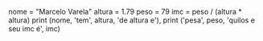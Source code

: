 nome = "Marcelo Varela"
altura = 1.79
peso = 79
imc = peso / (altura * altura)
print   (nome, 'tem', altura, 'de altura e'),
print   ('pesa', peso, 'quilos e seu imc é', imc)